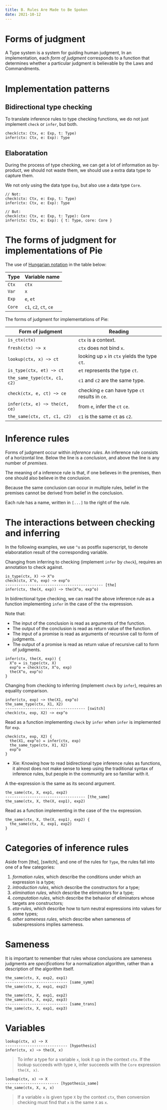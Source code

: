 ```yaml
---
title: B. Rules Are Made to Be Spoken
date: 2021-10-12
---
```


# Forms of judgment

A Type system is a system for guiding human judgment,
In an implementation, each *form of judgment*
corresponds to a function that determines
whether a particular judgment is believable
by the Laws and Commandments.

# Implementation patterns

## Bidirectional type checking

To translate inference rules to type checking functions,
we do not just implement `check` or `infer`, but both.

```
check(ctx: Ctx, e: Exp, t: Type)
infer(ctx: Ctx, e: Exp): Type
```

## Elaboratation

During the process of type checking, we can get a lot of information as by-product,
we should not waste them, we should use a extra data type to capture them.

We not only using the data type `Exp`, but also use a data type `Core`.

```
// Not:
check(ctx: Ctx, e: Exp, t: Type)
infer(ctx: Ctx, e: Exp): Type

// But:
check(ctx: Ctx, e: Exp, t: Type): Core
infer(ctx: Ctx, e: Exp): { t: Type, core: Core }
```

# The forms of judgment for implementations of Pie

The use of [Hungarian notation][] in the table below:

| Type   | Variable name          |
|--------|------------------------|
| `Ctx`  | `ctx`                  |
| `Var`  | `x`                    |
| `Exp`  | `e`, `et`              |
| `Core` | `c1`, `c2`, `ct`, `ce` |

[Hungarian notation]: https://en.wikipedia.org/wiki/Hungarian_notation

The forms of judgment for implementations of Pie:

| Form of judgment               | Reading                                          |
|--------------------------------|--------------------------------------------------|
| `is_ctx(ctx)`                  | `ctx` is a context.                              |
| `fresh(ctx) ~> x`              | `ctx` does not bind `x`.                         |
| `lookup(ctx, x) ~> ct`         | looking up `x` in `ctx` yields the type `ct`.    |
| `is_type(ctx, et) ~> ct`       | `et` represents the type `ct`.                   |
| `the_same_type(ctx, c1, c2)`   | `c1` and `c2` are the same type.                 |
| `check(ctx, e, ct) ~> ce`      | checking `e` can have type `ct` results in `ce`. |
| `infer(ctx, e) ~> the(ct, ce)` | from `e`, infer the `ct` `ce`.                   |
| `the_same(ctx, ct, c1, c2)`    | `c1` is the same `ct` as `c2`.                   |

# Inference rules

Forms of judgment occur within *inference rules*.
An inference rule consists of a horizontal line.
Below the line is a *conclusion*, and above the line
is any number of *premises*.

The meaning of a inference rule is that,
if one believes in the premises,
then one should also believe in the conclusion.

Because the same conclusion can occur in multiple rules,
belief in the premises cannot be derived from belief in the conclusion.

Each rule has a name, written in `[...]` to the right of the rule.

# The interactions between checking and inferring

In the following examples, we use `^o` as postfix superscript,
to denote elaboratation result of the corresponding variable.

Changing from inferring to checking (implement `infer` by `check`),
requires an annotation to check against.

```
is_type(ctx, X) ~> X^o
check(ctx, X^o, exp) ~> exp^o
-------------------------------------------- [the]
infer(ctx, the(X, exp)) ~> the(X^o, exp^o)
```

In bidirectional type checking,
we can read the above inference rule as a function
implementing `infer` in the case of the `the` expression.

Note that:
- The input of the conclusion is read as arguments of the function.
- The output of the conclusion is read as return value of the function.
- The input of a promise is read as arguments of recursive call to form of judgments.
- The output of a promise is read as return value of recursive call to form of judgments.

```
infer(ctx, the(X, exp)) {
  X^o = is_type(ctx, X)
  exp^o = check(ctx, X^o, exp)
  the(X^o, exp^o)
}
```

Changing from checking to inferring (implement `check` by `infer`),
requires an equality comparison.

```
infer(ctx, exp) ~> the(X1, exp^o)
the_same_type(ctx, X1, X2)
------------------------------------ [switch]
check(ctx, exp, X2) ~> exp^o
```

Read as a function implementing `check` by `infer`
when `infer` is implemented for `exp`.

```
check(ctx, exp, X2) {
  the(X1, exp^o) = infer(ctx, exp)
  the_same_type(ctx, X1, X2)
  exp^o
}
```

- Xie: Knowing how to read bidirectional type inference rules as functions,
  it almost does not make sense to keep using the traditional syntax of inference rules,
  but people in the community are so familiar with it.

A the-expression is the same as its second argument.

```
the_same(ctx, X, exp1, exp2)
------------------------------------ [the_same]
the_same(ctx, X, the(X, exp1), exp2)
```

Read as a function implementing in the case of the `the` expression.

```
the_same(ctx, X, the(X, exp1), exp2) {
  the_same(ctx, X, exp1, exp2)
}
```

# Categories of inference rules

Aside from [the], [switch], and one of the rules for `Type`,
the rules fall into one of a few categories:

1. *formation rules*, which describe the conditions under which an expression is a type;
2. *introduction rules*, which describe the constructors for a type;
3. *elimination rules*, which describe the eliminators for a type;
4. *computation rules*, which describe the behavior of eliminators whose targets are constructors;
5. *eta-rules*, which describe how to turn neutral expressions into values for some types;
6. *other sameness rules*, which describe when sameness of subexpressions implies sameness.

# Sameness

It is important to remember that
rules whose conclusions are sameness judgments
are *specifications* for a normalization algorithm,
rather than a description of the algorithm itself.

```
the_same(ctx, X, exp2, exp1)
---------------------------- [same_symm]
the_same(ctx, X, exp1, exp2)
```

```
the_same(ctx, X, exp1, exp2)
the_same(ctx, X, exp2, exp3)
---------------------------- [same_trans]
the_same(ctx, X, exp1, exp3)
```

# Variables

```
lookup(ctx, x) ~> X
---------------------------- [hypothesis]
infer(ctx, x) ~> the(X, x)
```

> To infer a type for a variable `x`,
> look it up in the context `ctx`.
> If the lookup succeeds with type `X`,
> infer succeeds with the `Core` expression `the(X, x)`.

```
lookup(ctx, x) ~> X
------------------------ [hypothesis_same]
the_same(ctx, X, x, x)
```

> If a variable `x` is given type `X` by the context `ctx`,
> then conversion checking must find that `x` is the same `X` as `x`.
